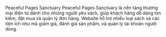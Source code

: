 Peaceful Pages Sanctuary
Peaceful Pages Sanctuary là nền tảng thương mại điện tử dành cho những người yêu sách, giúp khách hàng dễ dàng tìm kiếm, đặt mua và quản lý đơn hàng. Website hỗ trợ nhiều loại sách và các tiện ích như mã giảm giá, đánh giá sản phẩm, và quản lý tài khoản người dùng.
